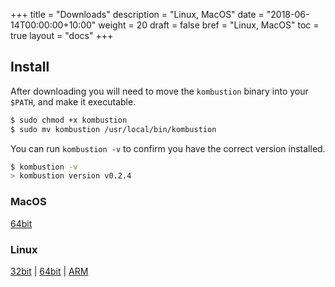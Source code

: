 +++
title = "Downloads"
description = "Linux, MacOS"
date = "2018-06-14T00:00:00+10:00"
weight = 20
draft = false
bref = "Linux, MacOS"
toc = true
layout = "docs"
+++

## Install

After downloading you will need to move the `kombustion` binary into your `$PATH`, and make it executable.

```bash
$ sudo chmod +x kombustion
$ sudo mv kombustion /usr/local/bin/kombustion
```

You can run `kombustion -v` to confirm you have the correct version installed.

```bash
$ kombustion -v
> kombustion version v0.2.4
```

### MacOS

[64bit](https://github.com/KablamoOSS/kombustion/releases/download/v0.2.4/kombustion-darwin-10.11-amd64.tgz)

### Linux

[32bit](https://github.com/KablamoOSS/kombustion/releases/download/v0.2.4/kombustion-linux-386.tgz) | [64bit](https://github.com/KablamoOSS/kombustion/releases/download/v0.2.4/kombustion-linux-amd64.tgz) | [ARM](https://github.com/KablamoOSS/kombustion/releases/download/v0.2.4/kombustion-linux-arm-5.tgz)
